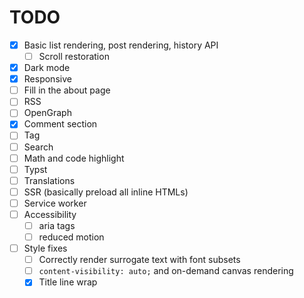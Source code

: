# TODO

- [x] Basic list rendering, post rendering, history API
  - [ ] Scroll restoration
- [x] Dark mode
- [x] Responsive
- [ ] Fill in the about page
- [ ] RSS
- [ ] OpenGraph
- [x] Comment section
- [ ] Tag
- [ ] Search
- [ ] Math and code highlight
- [ ] Typst
- [ ] Translations
- [ ] SSR (basically preload all inline HTMLs)
- [ ] Service worker
- [ ] Accessibility
  - [ ] aria tags
  - [ ] reduced motion
- [ ] Style fixes
  - [ ] Correctly render surrogate text with font subsets
  - [ ] `content-visibility: auto;` and on-demand canvas rendering
  - [x] Title line wrap